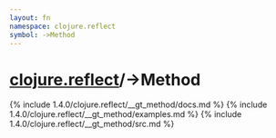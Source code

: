```yaml
---
layout: fn
namespace: clojure.reflect
symbol: ->Method
---
```


# [clojure.reflect](../)/->Method

{% include 1.4.0/clojure.reflect/__gt_method/docs.md %}
{% include 1.4.0/clojure.reflect/__gt_method/examples.md %}
{% include 1.4.0/clojure.reflect/__gt_method/src.md %}

